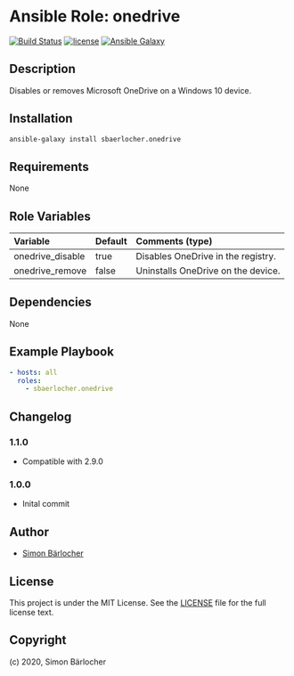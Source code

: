 # Ansible Role: onedrive

[![Build Status](https://travis-ci.org/sbaerlocher/ansible.onedrive.svg?branch=master)](https://travis-ci.org/sbaerlocher/ansible.onedrive) [![license](https://img.shields.io/github/license/mashape/apistatus.svg)](https://sbaerlo.ch/licence) [![Ansible Galaxy](https://img.shields.io/badge/ansible--galaxy-onedrive-blue.svg)](https://galaxy.ansible.com/sbaerlocher/onedrive)

## Description

Disables or removes Microsoft OneDrive on a Windows 10 device.

## Installation

```bash
ansible-galaxy install sbaerlocher.onedrive
```

## Requirements

None

## Role Variables

| Variable         | Default | Comments (type)                    |
| :--------------- | :------ | :--------------------------------- |
| onedrive_disable | true    | Disables OneDrive in the registry. |
| onedrive_remove  | false   | Uninstalls OneDrive on the device. |

## Dependencies

None

## Example Playbook

```yml
- hosts: all
  roles:
    - sbaerlocher.onedrive
```

## Changelog

### 1.1.0

- Compatible with 2.9.0

### 1.0.0

- Inital commit

## Author

- [Simon Bärlocher](https://sbaerlocher.ch)

## License

This project is under the MIT License. See the [LICENSE](https://sbaerlo.ch/licence) file for the full license text.

## Copyright

(c) 2020, Simon Bärlocher
